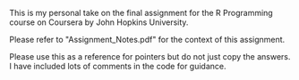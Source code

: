 This is my personal take on the final assignment for the R Programming course on Coursera by John Hopkins University. 

Please refer to "Assignment_Notes.pdf" for the context of this assignment. 

Please use this as a reference for pointers but do not just copy the answers. I have included lots of comments in the code for guidance. 
